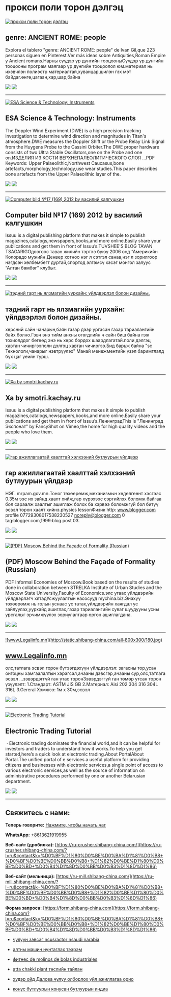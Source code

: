 # прокси поли торон дэлгэц

<a href="https://swt.shibang-china.com/?l=ru&img&k=%D0%BF%D1%80%D0%BE%D0%BA%D1%81%D0%B8+%D0%BF%D0%BE%D0%BB%D0%B8+%D1%82%D0%BE%D1%80%D0%BE%D0%BD+%D0%B4%D1%8D%D0%BB%D0%B3%D1%8D%D1%86" target="_blank">![прокси поли торон дэлгэц](http://static.shibang-china.com/all-800x300/380.jpg)</a>

## genre: ANCIENT ROME: people
Explora el tablero &quot;genre: ANCIENT ROME: people&quot; de Ivan Gil,que 223 personas siguen en Pinterest.Ver m&#225;s ideas sobre Antiquities,Roman Empire y Ancient romans.Нарны сүүдэр үр дүнгийн тооцооныСүүдэр үр дүнгийн тооцооны програм маягаар үр дүнгийн тооцоолол юм.материал нь ихэвчлэн полиэстр материалтай,хуванцар,шилэн гэх мэт байдаг.өнгө,цагаан,хар,шар,байна


<a href="https://whatsapp.shibangsoft.com/WhatsApp.php" target="_blank" title="WhatsApp">![](http://static.shibang-china.com/icon/whatsapp.png)</a> <a href="https://swt.shibang-china.com/?l=ru&icon&k=%D0%BF%D1%80%D0%BE%D0%BA%D1%81%D0%B8+%D0%BF%D0%BE%D0%BB%D0%B8+%D1%82%D0%BE%D1%80%D0%BE%D0%BD+%D0%B4%D1%8D%D0%BB%D0%B3%D1%8D%D1%86" target="_blank">![](http://static.shibang-china.com/icon/chat-ru.png)</a>

---

<a href="https://swt.shibang-china.com/?l=ru&img&k=%D0%BF%D1%80%D0%BE%D0%BA%D1%81%D0%B8+%D0%BF%D0%BE%D0%BB%D0%B8+%D1%82%D0%BE%D1%80%D0%BE%D0%BD+%D0%B4%D1%8D%D0%BB%D0%B3%D1%8D%D1%86" target="_blank">![ESA Science &amp; Technology: Instruments](http://static.shibang-china.com/all-800x300/1117.jpg)</a>

## ESA Science &amp; Technology: Instruments
The Doppler Wind Experiment (DWE) is a high precision tracking investigation to determine wind direction and magnitudes in Titan's atmosphere.DWE measures the Doppler Shift or the Probe Relay Link Signal from the Huygens Probe to the Cassini Orbiter.The DWE proper hardware consists of two Ultra Stable Oscillators,one on the Probe and one on.ИЗДЕЛИЯ ИЗ КОСТИ ВЕРХНЕПАЛЕОЛИТИЧЕСКОГО СЛОЯ …PDF Keywords: Upper Palaeolithic,Northwest Caucasus,bone artefacts,morphology,technology,use wear studies.This paper describes bone artefacts from the Upper Palaeolithic layer of the.


<a href="https://whatsapp.shibangsoft.com/WhatsApp.php" target="_blank" title="WhatsApp">![](http://static.shibang-china.com/icon/whatsapp.png)</a> <a href="https://swt.shibang-china.com/?l=ru&icon&k=%D0%BF%D1%80%D0%BE%D0%BA%D1%81%D0%B8+%D0%BF%D0%BE%D0%BB%D0%B8+%D1%82%D0%BE%D1%80%D0%BE%D0%BD+%D0%B4%D1%8D%D0%BB%D0%B3%D1%8D%D1%86" target="_blank">![](http://static.shibang-china.com/icon/chat-ru.png)</a>

---

<a href="https://swt.shibang-china.com/?l=ru&img&k=%D0%BF%D1%80%D0%BE%D0%BA%D1%81%D0%B8+%D0%BF%D0%BE%D0%BB%D0%B8+%D1%82%D0%BE%D1%80%D0%BE%D0%BD+%D0%B4%D1%8D%D0%BB%D0%B3%D1%8D%D1%86" target="_blank">![Computer bild №17 (169) 2012 by василий калгушкин](http://static.shibang-china.com/all-800x300/100.jpg)</a>

## Computer bild №17 (169) 2012 by василий калгушкин
Issuu is a digital publishing platform that makes it simple to publish magazines,catalogs,newspapers,books,and more online.Easily share your publications and get them in front of Issuu’s.TUVSHEE'S BLOG TAVAN TSAGARIGОдоогоос таван жилийн тэртээ буюу 2006 онд “Америкийн Колорадо мужийн Денвер хотноо нэг л сэтгэл санаа,нэг л зорилгоор нэгдсэн хөлбөмбөгт дуртай,спортод элгэмсү хэсэг монгол залуус “Алтан бөмбөг” клубыг.


<a href="https://whatsapp.shibangsoft.com/WhatsApp.php" target="_blank" title="WhatsApp">![](http://static.shibang-china.com/icon/whatsapp.png)</a> <a href="https://swt.shibang-china.com/?l=ru&icon&k=%D0%BF%D1%80%D0%BE%D0%BA%D1%81%D0%B8+%D0%BF%D0%BE%D0%BB%D0%B8+%D1%82%D0%BE%D1%80%D0%BE%D0%BD+%D0%B4%D1%8D%D0%BB%D0%B3%D1%8D%D1%86" target="_blank">![](http://static.shibang-china.com/icon/chat-ru.png)</a>

---

<a href="https://swt.shibang-china.com/?l=ru&img&k=%D0%BF%D1%80%D0%BE%D0%BA%D1%81%D0%B8+%D0%BF%D0%BE%D0%BB%D0%B8+%D1%82%D0%BE%D1%80%D0%BE%D0%BD+%D0%B4%D1%8D%D0%BB%D0%B3%D1%8D%D1%86" target="_blank">![тэдний гарт нь ялзмагийн уурхайн: үйлдвэрлэл болон дизайны.](http://static.shibang-china.com/all-800x300/653.jpg)</a>

## тэдний гарт нь ялзмагийн уурхайн: үйлдвэрлэл болон дизайны.
хөрсний сайн чанарын,баян газар дээр ургасан газар тариалангийн байх болно.Гэвч энэ тийм анхны өгөгдлийн ч сайн биш байна гэж тохиолддог бөгөөд энэ нь хөрс бордох шаардлагатай.поли дэлгэц хавтан чичиргээполи дэлгэц хавтан чичиргээ.Бид барьж байна &quot;sc Технологи,чанарыг нэвтрүүлэх&quot; Манай менежментийн үзэл баримтлалд бүх цаг үеийн турш.


<a href="https://whatsapp.shibangsoft.com/WhatsApp.php" target="_blank" title="WhatsApp">![](http://static.shibang-china.com/icon/whatsapp.png)</a> <a href="https://swt.shibang-china.com/?l=ru&icon&k=%D0%BF%D1%80%D0%BE%D0%BA%D1%81%D0%B8+%D0%BF%D0%BE%D0%BB%D0%B8+%D1%82%D0%BE%D1%80%D0%BE%D0%BD+%D0%B4%D1%8D%D0%BB%D0%B3%D1%8D%D1%86" target="_blank">![](http://static.shibang-china.com/icon/chat-ru.png)</a>

---

<a href="https://swt.shibang-china.com/?l=ru&img&k=%D0%BF%D1%80%D0%BE%D0%BA%D1%81%D0%B8+%D0%BF%D0%BE%D0%BB%D0%B8+%D1%82%D0%BE%D1%80%D0%BE%D0%BD+%D0%B4%D1%8D%D0%BB%D0%B3%D1%8D%D1%86" target="_blank">![Xa by smotri.kachay.ru](http://static.shibang-china.com/all-800x300/387.jpg)</a>

## Xa by smotri.kachay.ru
Issuu is a digital publishing platform that makes it simple to publish magazines,catalogs,newspapers,books,and more online.Easily share your publications and get them in front of Issuu’s.ЛенинградThis is &quot;Ленинград Экспонат&quot; by FancyShot on Vimeo,the home for high quality videos and the people who love them.


<a href="https://whatsapp.shibangsoft.com/WhatsApp.php" target="_blank" title="WhatsApp">![](http://static.shibang-china.com/icon/whatsapp.png)</a> <a href="https://swt.shibang-china.com/?l=ru&icon&k=%D0%BF%D1%80%D0%BE%D0%BA%D1%81%D0%B8+%D0%BF%D0%BE%D0%BB%D0%B8+%D1%82%D0%BE%D1%80%D0%BE%D0%BD+%D0%B4%D1%8D%D0%BB%D0%B3%D1%8D%D1%86" target="_blank">![](http://static.shibang-china.com/icon/chat-ru.png)</a>

---

<a href="https://swt.shibang-china.com/?l=ru&img&k=%D0%BF%D1%80%D0%BE%D0%BA%D1%81%D0%B8+%D0%BF%D0%BE%D0%BB%D0%B8+%D1%82%D0%BE%D1%80%D0%BE%D0%BD+%D0%B4%D1%8D%D0%BB%D0%B3%D1%8D%D1%86" target="_blank">![гар ажиллагаатай хаалттай хэлхээний бутлуурын үйлдвэр](http://static.shibang-china.com/all-800x300/498.jpg)</a>

## гар ажиллагаатай хаалттай хэлхээний бутлуурын үйлдвэр
НЭГ. mrpam.gov.mn.Тоног төхөөрөмж,механизмын хөдөлгөөнт хэсгээс 0.35м ээс их зайнд хаалт хийж,гар хүрэхээс сэргийлэх боломж байгаа бол сараалж хаалтыг ашиглаж болох ба хэрвээ боломжгүй бол битүү эсвэл торон хаалт хийнэ.physics lessonФизик http: www.blogger.com profile 07729308017538230527 noreply@blogger.com 0 tag:blogger.com,1999:blog.post 03.


<a href="https://whatsapp.shibangsoft.com/WhatsApp.php" target="_blank" title="WhatsApp">![](http://static.shibang-china.com/icon/whatsapp.png)</a> <a href="https://swt.shibang-china.com/?l=ru&icon&k=%D0%BF%D1%80%D0%BE%D0%BA%D1%81%D0%B8+%D0%BF%D0%BE%D0%BB%D0%B8+%D1%82%D0%BE%D1%80%D0%BE%D0%BD+%D0%B4%D1%8D%D0%BB%D0%B3%D1%8D%D1%86" target="_blank">![](http://static.shibang-china.com/icon/chat-ru.png)</a>

---

<a href="https://swt.shibang-china.com/?l=ru&img&k=%D0%BF%D1%80%D0%BE%D0%BA%D1%81%D0%B8+%D0%BF%D0%BE%D0%BB%D0%B8+%D1%82%D0%BE%D1%80%D0%BE%D0%BD+%D0%B4%D1%8D%D0%BB%D0%B3%D1%8D%D1%86" target="_blank">![(PDF) Moscow Behind the Fa&#231;ade of Formality (Russian)](http://static.shibang-china.com/all-800x300/40.jpg)</a>

## (PDF) Moscow Behind the Fa&#231;ade of Formality (Russian)
PDF Informal Economies of Moscow.Book based on the results of studies done in collaboration between STRELKA Institute of Urban Studies and the Moscow State University,Faculty of Economics.элс угаах үйлдвэрийн үйлдвэрлэгч хятадУсжуулалтын насосууд mychina.biz.Энэхүү төхөөрөмж нь голын уснаас ус татах,үйлдвэрийн хаягдал ус зайлуулах,уурхайд ашиглах,газар тариалангийн суваг шуудууны усны урсгалыг эрчимжүүлэх зориулалтаар өргөн ашиглагдана.


<a href="https://whatsapp.shibangsoft.com/WhatsApp.php" target="_blank" title="WhatsApp">![](http://static.shibang-china.com/icon/whatsapp.png)</a> <a href="https://swt.shibang-china.com/?l=ru&icon&k=%D0%BF%D1%80%D0%BE%D0%BA%D1%81%D0%B8+%D0%BF%D0%BE%D0%BB%D0%B8+%D1%82%D0%BE%D1%80%D0%BE%D0%BD+%D0%B4%D1%8D%D0%BB%D0%B3%D1%8D%D1%86" target="_blank">![](http://static.shibang-china.com/icon/chat-ru.png)</a>

---

<a href="https://swt.shibang-china.com/?l=ru&img&k=%D0%BF%D1%80%D0%BE%D0%BA%D1%81%D0%B8+%D0%BF%D0%BE%D0%BB%D0%B8+%D1%82%D0%BE%D1%80%D0%BE%D0%BD+%D0%B4%D1%8D%D0%BB%D0%B3%D1%8D%D1%86" target="_blank">![www.Legalinfo.mn](http://static.shibang-china.com/all-800x300/180.jpg)</a>

## www.Legalinfo.mn
олс,татлага эсвэл торон бүтээгдэхүүн үйлдвэрлэл: загасны тор,усан онгоцны хамгаалалтын хэрэгсэл,ачааны дэвсгэр,ачааны сур,олс,татлага эсвэл …зэвэрдэггүй ган утас торонЗэвэрдэггүй ган төмөр утсан торон үзүүлэлт: 1.Стандарт: ASTM JIS GB 2.Материал: Aisi 202 304 316 304L 316L 3.Gereral Хэмжээ: 1м х 30м,эсвэл


<a href="https://whatsapp.shibangsoft.com/WhatsApp.php" target="_blank" title="WhatsApp">![](http://static.shibang-china.com/icon/whatsapp.png)</a> <a href="https://swt.shibang-china.com/?l=ru&icon&k=%D0%BF%D1%80%D0%BE%D0%BA%D1%81%D0%B8+%D0%BF%D0%BE%D0%BB%D0%B8+%D1%82%D0%BE%D1%80%D0%BE%D0%BD+%D0%B4%D1%8D%D0%BB%D0%B3%D1%8D%D1%86" target="_blank">![](http://static.shibang-china.com/icon/chat-ru.png)</a>

---

<a href="https://swt.shibang-china.com/?l=ru&img&k=%D0%BF%D1%80%D0%BE%D0%BA%D1%81%D0%B8+%D0%BF%D0%BE%D0%BB%D0%B8+%D1%82%D0%BE%D1%80%D0%BE%D0%BD+%D0%B4%D1%8D%D0%BB%D0%B3%D1%8D%D1%86" target="_blank">![Electronic Trading Tutorial](http://static.shibang-china.com/all-800x300/1178.jpg)</a>

## Electronic Trading Tutorial
&nbsp;&#0183;&#32;Electronic trading dominates the financial world,and it can be helpful for investors and traders to understand how it works.To help you get started,here’s a quick look at electronic trading.About PortalAbout Portal.The unified portal of e services a useful platform for providing citizens and businesses with electronic services,a single point of access to various electronic services,as well as the source of information on administrative procedures performed by one or another Belarusian department.


<a href="https://whatsapp.shibangsoft.com/WhatsApp.php" target="_blank" title="WhatsApp">![](http://static.shibang-china.com/icon/whatsapp.png)</a> <a href="https://swt.shibang-china.com/?l=ru&icon&k=%D0%BF%D1%80%D0%BE%D0%BA%D1%81%D0%B8+%D0%BF%D0%BE%D0%BB%D0%B8+%D1%82%D0%BE%D1%80%D0%BE%D0%BD+%D0%B4%D1%8D%D0%BB%D0%B3%D1%8D%D1%86" target="_blank">![](http://static.shibang-china.com/icon/chat-ru.png)</a>

---
## Свяжитесь с нами:

**Теперь говорите:** [Нажмите, чтобы начать чат](https://swt.shibang-china.com?l=ru&contact&k=%D0%BF%D1%80%D0%BE%D0%BA%D1%81%D0%B8+%D0%BF%D0%BE%D0%BB%D0%B8+%D1%82%D0%BE%D1%80%D0%BE%D0%BD+%D0%B4%D1%8D%D0%BB%D0%B3%D1%8D%D1%86)

**WhatsApp:**  [+8613621919955](https://whatsapp.shibangsoft.com/WhatsApp.php)

**Веб-сайт (дробилка):** [https://ru-crusher.shibang-china.com/](https://ru-crusher.shibang-china.com/?l=ru&contact&k=%D0%BF%D1%80%D0%BE%D0%BA%D1%81%D0%B8+%D0%BF%D0%BE%D0%BB%D0%B8+%D1%82%D0%BE%D1%80%D0%BE%D0%BD+%D0%B4%D1%8D%D0%BB%D0%B3%D1%8D%D1%86)

**Веб-сайт (мельница):** [https://ru-mill.shibang-china.com/](https://ru-mill.shibang-china.com/?l=ru&contact&k=%D0%BF%D1%80%D0%BE%D0%BA%D1%81%D0%B8+%D0%BF%D0%BE%D0%BB%D0%B8+%D1%82%D0%BE%D1%80%D0%BE%D0%BD+%D0%B4%D1%8D%D0%BB%D0%B3%D1%8D%D1%86)

**Форма запроса:** [https://form.shibang-china.com](https://form.shibang-china.com?l=ru&contact&k=%D0%BF%D1%80%D0%BE%D0%BA%D1%81%D0%B8+%D0%BF%D0%BE%D0%BB%D0%B8+%D1%82%D0%BE%D1%80%D0%BE%D0%BD+%D0%B4%D1%8D%D0%BB%D0%B3%D1%8D%D1%86)

* [чулуун зэвсэг ncusractor nsaudi narabia](../129/%D1%87%D1%83%D0%BB%D1%83%D1%83%D0%BD%20%D0%B7%D1%8D%D0%B2%D1%81%D1%8D%D0%B3%20ncusractor%20nsaudi%20narabia.md)

* [алтны машин нунтаглах тээрэм](../127/%D0%B0%D0%BB%D1%82%D0%BD%D1%8B%20%D0%BC%D0%B0%D1%88%D0%B8%D0%BD%20%D0%BD%D1%83%D0%BD%D1%82%D0%B0%D0%B3%D0%BB%D0%B0%D1%85%20%D1%82%D1%8D%D1%8D%D1%80%D1%8D%D0%BC.md)

* [фитнес de molinos de bolas industriales](../130/%D1%84%D0%B8%D1%82%D0%BD%D0%B5%D1%81%20de%20molinos%20de%20bolas%20industriales.md)

* [atta chakki plant төслийн тайлан](../130/atta%20chakki%20plant%20%D1%82%D3%A9%D1%81%D0%BB%D0%B8%D0%B9%D0%BD%20%D1%82%D0%B0%D0%B9%D0%BB%D0%B0%D0%BD.md)

* [хүдэр ойд Далова чулуу олборлох үйл ажиллагаа орно](../129/%D1%85%D2%AF%D0%B4%D1%8D%D1%80%20%D0%BE%D0%B9%D0%B4%20%D0%94%D0%B0%D0%BB%D0%BE%D0%B2%D0%B0%20%D1%87%D1%83%D0%BB%D1%83%D1%83%20%D0%BE%D0%BB%D0%B1%D0%BE%D1%80%D0%BB%D0%BE%D1%85%20%D2%AF%D0%B9%D0%BB%20%D0%B0%D0%B6%D0%B8%D0%BB%D0%BB%D0%B0%D0%B3%D0%B0%D0%B0%20%D0%BE%D1%80%D0%BD%D0%BE.md)

* [конус бутлуурын конусан бутлуурын индиа](../128/%D0%BA%D0%BE%D0%BD%D1%83%D1%81%20%D0%B1%D1%83%D1%82%D0%BB%D1%83%D1%83%D1%80%D1%8B%D0%BD%20%D0%BA%D0%BE%D0%BD%D1%83%D1%81%D0%B0%D0%BD%20%D0%B1%D1%83%D1%82%D0%BB%D1%83%D1%83%D1%80%D1%8B%D0%BD%20%D0%B8%D0%BD%D0%B4%D0%B8%D0%B0.md)